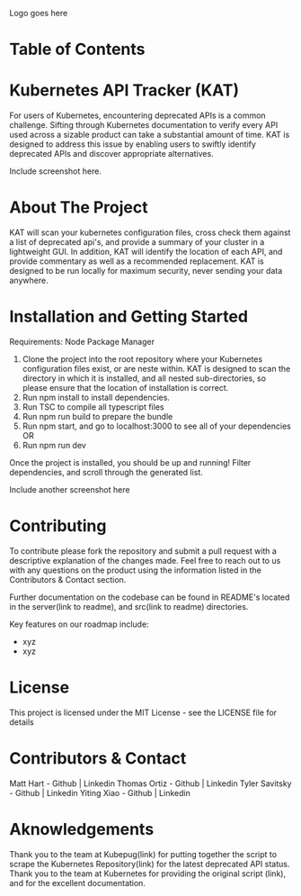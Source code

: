 Logo goes here

# Table of Contents



# Kubernetes API Tracker (KAT)
For users of Kubernetes, encountering deprecated APIs is a common challenge. Sifting through Kubernetes documentation to verify every API used across a sizable product can take a substantial amount of time. KAT is designed to address this issue by enabling users to swiftly identify deprecated APIs and discover appropriate alternatives.

Include screenshot here.

# About The Project
KAT will scan your kubernetes configuration files, cross check them against a list of deprecated api's, and provide a summary of your cluster in a lightweight GUI. In addition, KAT will identify the location of each API, and provide commentary as well as a recommended replacement. KAT is designed to be run locally for maximum security, never sending your data anywhere. 

# Installation and Getting Started

Requirements: Node Package Manager

1) Clone the project into the root repository where your Kubernetes configuration files exist, or are neste within. KAT is designed to scan the directory in which it is installed, and all nested sub-directories, so please ensure that the location of installation is correct.
2) Run npm install to install dependencies.
3) Run TSC to compile all typescript files
4) Run npm run build to prepare the bundle
5) Run npm start, and go to localhost:3000 to see all of your dependencies
    OR
4) Run npm run dev

Once the project is installed, you should be up and running! Filter dependencies, and scroll through the generated list.

Include another screenshot here

# Contributing

To contribute please fork the repository and submit a pull request with a descriptive explanation of the changes made. Feel free to reach out to us with any questions on the product using the information listed in the Contributors & Contact section. 

Further documentation on the codebase can be found in README's located in the server(link to readme), and src(link to readme) directories.

Key features on our roadmap include:
- xyz
- xyz

# License

This project is licensed under the MIT License - see the LICENSE file for details

# Contributors & Contact

Matt Hart - Github | Linkedin
Thomas Ortiz - Github | Linkedin
Tyler Savitsky - Github | Linkedin
Yiting Xiao - Github | Linkedin

# Aknowledgements

Thank you to the team at Kubepug(link) for putting together the script to scrape the Kubernetes Repository(link) for the latest deprecated API status. Thank you to the team at Kubernetes for providing the original script (link), and for the excellent documentation.